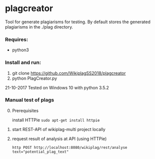 # plagcreator
Tool for generate plagiarisms for testing. By default stores the generated plagiarisms in the ./plag directory.

### Requires:
- python3

### Install and run:
1. git clone https://github.com/WikiplagSS2018/plagcreator
2. python PlagCreator.py


21-10-2017 Tested on Windows 10 with python 3.5.2


### Manual test of plags
0. Prerequisites

    install HTTPie ```sudo apt-get install httpie```

1. start REST-API of wikiplag-multi project locally
2. request result of analysis at API (using HTTPie)

    ```http POST http://localhost:8080/wikiplag/rest/analyse text="potential_plag_text"```